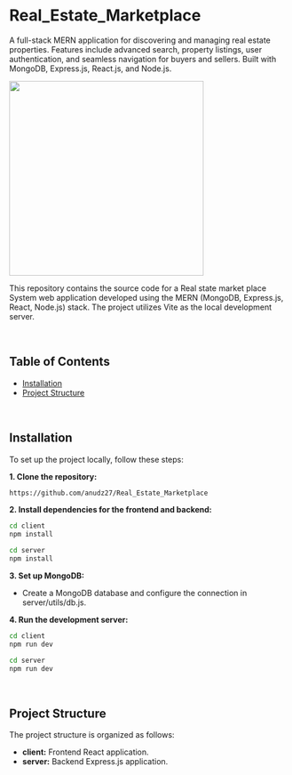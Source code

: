 # Real_Estate_Marketplace
A full-stack MERN application for discovering and managing real estate properties. Features include advanced search, property listings, user authentication, and seamless navigation for buyers and sellers. Built with MongoDB, Express.js, React.js, and Node.js.

<p><a  href="https://github.com/kavindu-dilshan"><img  src="https://skillicons.dev/icons?i=mongo,express,react,nodejs,vite,tailwind,vscode,github"  width=350></a></p>

This repository contains the source code for a Real state market place System web application developed using the MERN (MongoDB, Express.js, React, Node.js) stack. The project utilizes Vite as the local development server.

<br>




## Table of Contents

- [Installation](#installation)
- [Project Structure](#project-structure)

<br>

## Installation

To set up the project locally, follow these steps:

**1. Clone the repository:**



```bash
https://github.com/anudz27/Real_Estate_Marketplace
```

**2. Install dependencies for the frontend and backend:**

```bash
cd client
npm install

cd server
npm install
```

**3. Set up MongoDB:**

- Create a MongoDB database and configure the connection in server/utils/db.js.

**4. Run the development server:**

```bash
cd client
npm run dev

cd server
npm run dev
```

<br>

## Project Structure

The project structure is organized as follows:

- <b>client:</b> Frontend React application.
- <b>server:</b> Backend Express.js application.<br><br>

